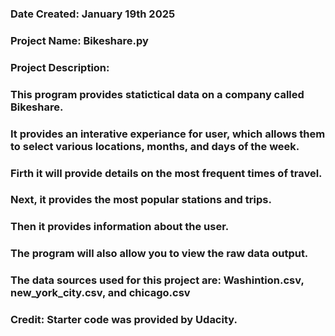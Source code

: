 ### Date Created: January 19th 2025


### Project Name: Bikeshare.py


### Project Description: 
### This program provides statictical data on a company called Bikeshare. 
### It provides an interative experiance for user, which allows them to select various locations, months, and days of the week. 
### Firth it will provide details on the most frequent times of travel. 
### Next, it provides the most popular stations and trips.
### Then it provides information about the user. 
### The program will also allow you to view the raw data output. 


### The data sources used for this project are: Washintion.csv, new_york_city.csv, and chicago.csv

### Credit: Starter code was provided by Udacity. 




